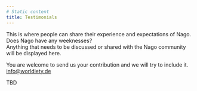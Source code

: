```yaml
---
# Static content
title: Testimonials
---
```


This is where people can share their experience and expectations of Nago. <br>
Does Nago have any weeknesses? <br>
Anything that needs to be discussed or shared with the Nago community will be displayed here.

You are welcome to send us your contribution and we will try to include it. <br>
[info@worldiety.de](mailto:info@worldiety.de)

TBD